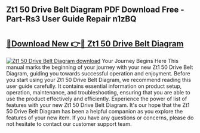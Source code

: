 ## Zt1 50 Drive Belt Diagram PDF Download Free - Part-Rs3 User Guide Repair n1zBQ

# <h2><a href="http://dfh8n7v.blite.top/?on=Zt1+50+Drive+Belt+Diagram">🔗Download New 👉🔴 Zt1 50 Drive Belt Diagram</a></h2>

[![Zt1 50 Drive Belt Diagram download](https://i.imgur.com/lujVjoI.png)](http://dfh8n7v.blite.top/?on=Zt1+50+Drive+Belt+Diagram)
Your Journey Begins Here This manual marks the beginning of your journey with your new Zt1 50 Drive Belt Diagram, guiding you towards successful operation and enjoyment. Before you start using your Zt1 50 Drive Belt Diagram, we recommend reading this user guide carefully. It contains essential information on product setup, operation, maintenance, and troubleshooting, ensuring that you are able to use the product effectively and efficiently. Experience the power of list of features with your new Zt1 50 Drive Belt Diagram. It's our hope that the Zt1 50 Drive Belt Diagram has been a helpful companion as you explore the features of your new item. If you have any questions or concerns, please do not hesitate to contact our customer support team.
